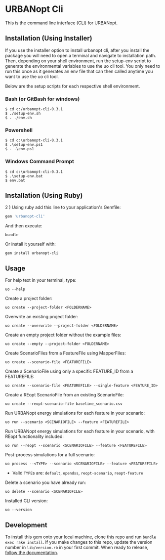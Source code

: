 # URBANopt Cli

This is the command line interface (CLI) for URBANopt.

## Installation (Using Installer)

If you use the installer option to install urbanopt cli, after you install the package you will need to open a terminal and navigate to installation path. Then, depending on your shell environment, run the setup-env script to generate the environmental variables to use the uo cli tool. You only need to run this once as it generates an env file that can then called anytime
you want to use the uo cli tool.

Below are the setup scripts for each respective shell environment.

### Bash (or GitBash for windows)
```
$ cd c:/urbanopt-cli-0.3.1
$ ./setup-env.sh
$ . ./env.sh
```

### Powershell
```
$ cd c:\urbanopt-cli-0.3.1
$ .\setup-env.ps1
$ . .\env.ps1
```
### Windows Command Prompt
```
$ cd c:\urbanopt-cli-0.3.1
$ .\setup-env.bat
$ env.bat
```

## Installation (Using Ruby) 

2 ) Using ruby add this line to your application's Gemfile:

```ruby
gem 'urbanopt-cli'
```

And then execute:

```terminal
bundle
```

Or install it yourself with:

```terminal
gem install urbanopt-cli
```

## Usage

For help text in your terminal, type:

```terminal
uo --help
```

Create a project folder:

```terminal
uo create --project-folder <FOLDERNAME>
```

Overwrite an existing project folder:

```terminal
uo create --overwrite --project-folder <FOLDERNAME>
```

Create an empty project folder without the example files:

```terminal
uo create --empty --project-folder <FOLDERNAME>
```

Create ScenarioFiles from a FeatureFile using MapperFiles:

```terminal
uo create --scenario-file <FEATUREFILE>
```

Create a ScenarioFile using only a specific FEATURE_ID from a FEATUREFILE:

```terminal
uo create --scenario-file <FEATUREFILE> --single-feature <FEATURE_ID>
```

Create a REopt ScenarioFile from an existing ScenarioFile:

```terminal
uo create --reopt-scenario-file baseline_scenario.csv
```

Run URBANopt energy simulations for each feature in your scenario:

```terminal
uo run --scenario <SCENARIOFILE> --feature <FEATUREFILE>
```

Run URBANopt energy simulations for each feature in your scenario, with REopt functionality included:

```terminal
uo run --reopt --scenario <SCENARIOFILE> --feature <FEATUREFILE>
```

Post-process simulations for a full scenario:

```terminal
uo process --<TYPE> --scenario <SCENARIOFILE> --feature <FEATUREFILE>
```

- Valid `TYPE`s are: `default`, `opendss`, `reopt-scenario`, `reopt-feature`

Delete a scenario you have already run:

```terminal
uo delete --scenario <SCENARIOFILE>
```

Installed CLI version:

```terminal
uo --version
```

## Development

To install this gem onto your local machine, clone this repo and run `bundle exec rake install`. If you make changes to this repo, update the version number in `lib/version.rb` in your first commit. When ready to release, [follow the documentation](https://docs.urbanopt.net/developer_resources/release_instructions.html).
